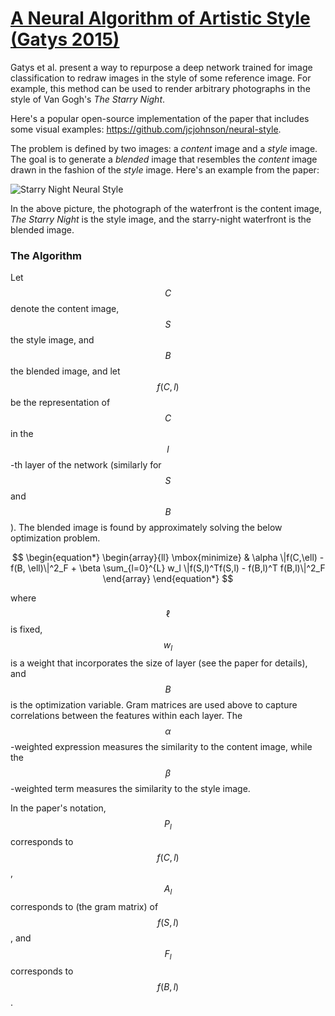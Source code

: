 # [A Neural Algorithm of Artistic Style (Gatys 2015)](https://arxiv.org/abs/1508.06576)
Gatys et al. present a way to repurpose a deep network trained for image
classification to redraw images in the style of some reference image.
For example, this method can be used to render arbitrary photographs in the
style of Van Gogh's _The Starry Night_.

Here's a popular open-source implementation of the paper that includes some
visual examples: <https://github.com/jcjohnson/neural-style>.

The problem is defined by two images: a _content_ image and a _style_ image.
The goal is to generate a _blended_ image that resembles the _content_ image
drawn in the fashion of the _style_ image. Here's an example from the paper:

![Starry Night Neural Style](../assets/starry_night_neural_style.jpg)

In the above picture, the photograph of the waterfront is the content image,
_The Starry Night_ is the style image, and the starry-night waterfront is the
blended image.

### The Algorithm
Let $$C$$ denote the content image, $$S$$ the style image, and $$B$$ the blended
image, and let $$f(C, l)$$ be the representation of $$C$$ in the $$l$$-th
layer of the network (similarly for $$S$$ and $$B$$). The blended image is
found by approximately solving the below optimization problem.

$$
\begin{equation*}
\begin{array}{ll}
\mbox{minimize} & \alpha \|f(C,\ell) - f(B, \ell)\|^2_F +
    \beta \sum_{l=0}^{L} w_l \|f(S,l)^Tf(S,l) - f(B,l)^T f(B,l)\|^2_F
\end{array}
\end{equation*}
$$

where $$\ell$$ is fixed, $$w_l$$ is a weight that incorporates the size
of layer (see the paper for details), and $$B$$ is the optimization variable.
Gram matrices are used above to capture correlations between the features
within each layer. The $$\alpha$$-weighted expression measures the similarity
to the content image, while the $$\beta$$-weighted term measures the similarity
to the style image.

In the paper's notation, $$P_l$$ corresponds to $$f(C,l)$$, $$A_l$$
corresponds to (the gram matrix) of $$f(S,l)$$, and $$F_l$$ corresponds
to $$f(B,l)$$.
